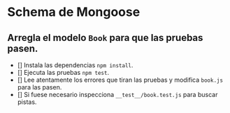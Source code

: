 # Schema de Mongoose

## Arregla el modelo `Book` para que las pruebas pasen.

- [] Instala las dependencias `npm install`.
- [] Ejecuta las pruebas `npm test`.
- [] Lee atentamente los errores que tiran las pruebas y modifica `book.js` para las pasen.
- [] Si fuese necesario inspecciona `__test__/book.test.js` para buscar pistas.
